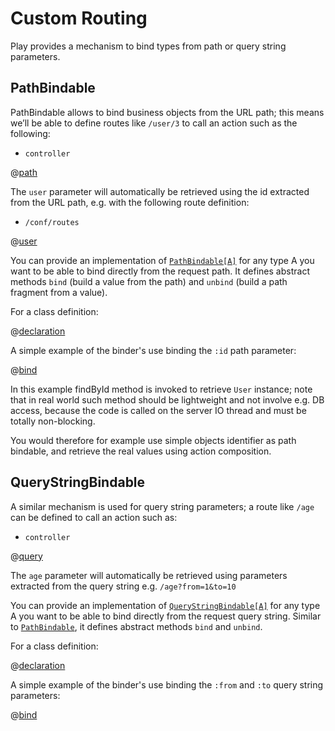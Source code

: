 # Custom Routing

Play provides a mechanism to bind types from path or query string parameters. 

## PathBindable

PathBindable allows to bind business objects from the URL path; this means we’ll be able to define routes like `/user/3` to call an action such as the following:

- `controller`

@[path](code/scalaguide/binder/controllers/BinderApplication.scala)

The `user` parameter will automatically be retrieved using the id extracted from the URL path, e.g. with the following route definition:

- `/conf/routes`

@[user](code/scalaguide.binder.routes)

You can provide an implementation of [`PathBindable[A]`](api/scala/play/api/mvc/PathBindable.html) for any type A you want to be able to bind directly from the request path. It defines abstract methods `bind` (build a value from the path) and `unbind` (build a path fragment from a value).

For a class definition:

@[declaration](code/scalaguide/binder/models/User.scala)

A simple example of the binder's use binding the `:id` path parameter:

@[bind](code/scalaguide/binder/models/User.scala)


In this example findById method is invoked to retrieve `User` instance; note that in real world such method should be lightweight and not involve e.g. DB access, because the code is called on the server IO thread and must be totally non-blocking.

You would therefore for example use simple objects identifier as path bindable, and retrieve the real values using action composition.

## QueryStringBindable

A similar mechanism is used for query string parameters; a route like `/age` can be defined to call an action such as:

- `controller`

@[query](code/scalaguide/binder/controllers/BinderApplication.scala)

The `age` parameter will automatically be retrieved using parameters extracted from the query string e.g. `/age?from=1&to=10`

You can provide an implementation of [`QueryStringBindable[A]`](api/scala/play/api/mvc/QueryStringBindable.html) for any type A you want to be able to bind directly from the request query string. Similar to [`PathBindable`](api/scala/play/api/mvc/PathBindable.html), it defines abstract methods `bind` and `unbind`.

For a class definition:

@[declaration](code/scalaguide/binder/models/AgeRange.scala)

A simple example of the binder's use binding the `:from` and `:to` query string parameters:

@[bind](code/scalaguide/binder/models/AgeRange.scala)

